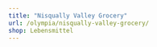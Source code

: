 ```yaml
---
title: "Nisqually Valley Grocery"
url: /olympia/nisqually-valley-grocery/
shop: Lebensmittel
---
```

